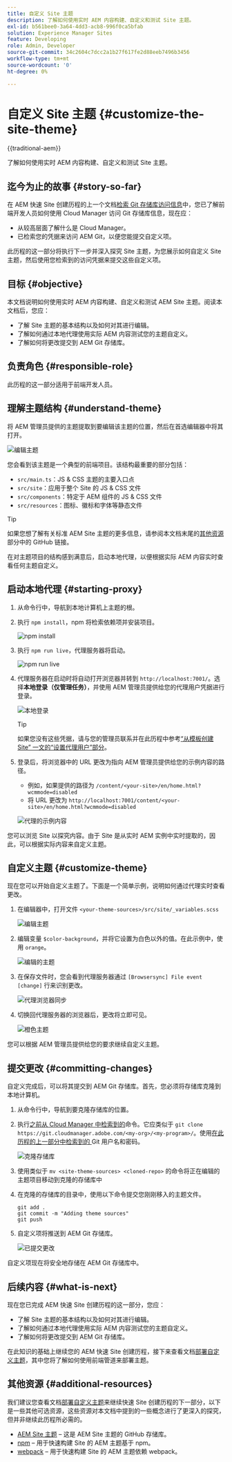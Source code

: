 ```yaml
---
title: 自定义 Site 主题
description: 了解如何使用实时 AEM 内容构建、自定义和测试 Site 主题。
exl-id: b561bee0-3a64-4dd3-acb8-996f0ca5bfab
solution: Experience Manager Sites
feature: Developing
role: Admin, Developer
source-git-commit: 34c2604c7dcc2a1b27f617fe2d88eeb7496b3456
workflow-type: tm+mt
source-wordcount: '0'
ht-degree: 0%

---
```


# 自定义 Site 主题 {#customize-the-site-theme}

{{traditional-aem}}

了解如何使用实时 AEM 内容构建、自定义和测试 Site 主题。

## 迄今为止的故事 {#story-so-far}

在 AEM 快速 Site 创建历程的上一个文档[检索 Git 存储库访问信息](retrieve-access.md)中，您已了解前端开发人员如何使用 Cloud Manager 访问 Git 存储库信息，现在应：

* 从较高层面了解什么是 Cloud Manager。
* 已检索您的凭据来访问 AEM Git，以便您能提交自定义项。

此历程的这一部分将执行下一步并深入探究 Site 主题，为您展示如何自定义 Site 主题，然后使用您检索到的访问凭据来提交这些自定义项。

## 目标 {#objective}

本文档说明如何使用实时 AEM 内容构建、自定义和测试 AEM Site 主题。阅读本文档后，您应：

* 了解 Site 主题的基本结构以及如何对其进行编辑。
* 了解如何通过本地代理使用实际 AEM 内容测试您的主题自定义。
* 了解如何将更改提交到 AEM Git 存储库。

## 负责角色 {#responsible-role}

此历程的这一部分适用于前端开发人员。

## 理解主题结构 {#understand-theme}

将 AEM 管理员提供的主题提取到要编辑该主题的位置，然后在首选编辑器中将其打开。

![编辑主题](assets/edit-theme.png)

您会看到该主题是一个典型的前端项目。该结构最重要的部分包括：

* `src/main.ts`：JS &amp; CSS 主题的主要入口点
* `src/site`：应用于整个 Site 的 JS &amp; CSS 文件
* `src/components`：特定于 AEM 组件的 JS &amp; CSS 文件
* `src/resources`：图标、徽标和字体等静态文件

>[!TIP]
>
>如果您想了解有关标准 AEM Site 主题的更多信息，请参阅本文档末尾的[其他资源](#additional-resources)部分中的 GitHub 链接。

在对主题项目的结构感到满意后，启动本地代理，以便根据实际 AEM 内容实时查看任何主题自定义。

## 启动本地代理 {#starting-proxy}

1. 从命令行中，导航到本地计算机上主题的根。
1. 执行 `npm install`，npm 将检索依赖项并安装项目。

   ![npm install](assets/npm-install.png)

1. 执行 `npm run live`，代理服务器将启动。

   ![npm run live](assets/npm-run-live.png)

1. 代理服务器在启动时将自动打开浏览器并转到 `http://localhost:7001/`。选择&#x200B;**本地登录（仅管理任务）**，并使用 AEM 管理员提供给您的代理用户凭据进行登录。

   ![本地登录](assets/sign-in-locally.png)

   >[!TIP]
   >
   >如果您没有这些凭据，请与您的管理员联系并在此历程中参考[“从模板创建 Site” 一文的“设置代理用户”部分](/help/journey-sites/quick-site/create-site.md#proxy-user)。

1. 登录后，将浏览器中的 URL 更改为指向 AEM 管理员提供给您的示例内容的路径。

   * 例如，如果提供的路径为 `/content/<your-site>/en/home.html?wcmmode=disabled`
   * 将 URL 更改为 `http://localhost:7001/content/<your-site>/en/home.html?wcmmode=disabled`

   ![代理的示例内容](assets/proxied-sample-content.png)

您可以浏览 Site 以探究内容。由于 Site 是从实时 AEM 实例中实时提取的，因此，可以根据实际内容来自定义主题。

## 自定义主题 {#customize-theme}

现在您可以开始自定义主题了。下面是一个简单示例，说明如何通过代理实时查看更改。

1. 在编辑器中，打开文件 `<your-theme-sources>/src/site/_variables.scss`

   ![编辑主题](assets/edit-theme.png)

1. 编辑变量 `$color-background`，并将它设置为白色以外的值。在此示例中，使用 `orange`。

   ![编辑的主题](assets/edited-theme.png)

1. 在保存文件时，您会看到代理服务器通过 `[Browsersync] File event [change]` 行来识别更改。

   ![代理浏览器同步](assets/proxy-browsersync.png)

1. 切换回代理服务器的浏览器后，更改将立即可见。

   ![橙色主题](assets/orange-theme.png)

您可以根据 AEM 管理员提供给您的要求继续自定义主题。

## 提交更改 {#committing-changes}

自定义完成后，可以将其提交到 AEM Git 存储库。首先，您必须将存储库克隆到本地计算机。

1. 从命令行中，导航到要克隆存储库的位置。
1. 执行[之前从 Cloud Manager 中检索到的](retrieve-access.md)命令。它应类似于 `git clone https://git.cloudmanager.adobe.com/<my-org>/<my-program>/`。使用[在此历程的上一部分中检索到的 ](retrieve-access.md)Git 用户名和密码。

   ![克隆存储库](assets/clone-repo.png)

1. 使用类似于 `mv <site-theme-sources> <cloned-repo>` 的命令将正在编辑的主题项目移动到克隆的存储库中
1. 在克隆的存储库的目录中，使用以下命令提交您刚刚移入的主题文件。

   ```text
   git add .
   git commit -m "Adding theme sources"
   git push
   ```

1. 自定义项将推送到 AEM Git 存储库。

   ![已提交更改](assets/changes-committed.png)

自定义项现在将安全地存储在 AEM Git 存储库中。

## 后续内容 {#what-is-next}

现在您已完成 AEM 快速 Site 创建历程的这一部分，您应：

* 了解 Site 主题的基本结构以及如何对其进行编辑。
* 了解如何通过本地代理使用实际 AEM 内容测试您的主题自定义。
* 了解如何将更改提交到 AEM Git 存储库。

在此知识的基础上继续您的 AEM 快速 Site 创建历程，接下来查看文档[部署自定义主题](deploy-theme.md)，其中您将了解如何使用前端管道来部署主题。

## 其他资源 {#additional-resources}

我们建议您查看文档[部署自定义主题](deploy-theme.md)来继续快速 Site 创建历程的下一部分，以下是一些其他可选资源，这些资源对本文档中提到的一些概念进行了更深入的探究，但并非继续此历程所必需的。

* [AEM Site 主题](https://github.com/adobe/aem-site-template-standard-theme-e2e) – 这是 AEM Site 主题的 GitHub 存储库。
* [npm](https://www.npmjs.com) – 用于快速构建 Site 的 AEM 主题基于 npm。
* [webpack](https://webpack.js.org) – 用于快速构建 Site 的 AEM 主题依赖 webpack。
